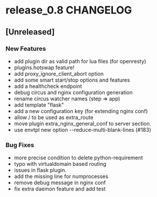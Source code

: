 # release_0.8 CHANGELOG


## [Unreleased]

### New Features
- add plugin dir as valid path for lua files (for openresty)
- plugins.hotswap feature!
- add proxy_ignore_client_abort option
- add some smart start/stop options and features
- add a healthcheck endpoint
- debug circus and nginx configuration generation
- rename circus watcher names (step => app)
- add template "flask"
- add a new configuration key (for extending nginx conf)
- allow / to be used as extra_route
- move plugin extra_nginx_general_conf to server section.
- use envtpl new option --reduce-multi-blank-lines (#183)


### Bug Fixes
- more precise condition to delete python-requirement
- typo with virtualdomain based routing
- issues in flask plugin.
- add the missing line for numprocesses
- remove debug message in nginx conf
- fix extra daemon feature and add test





